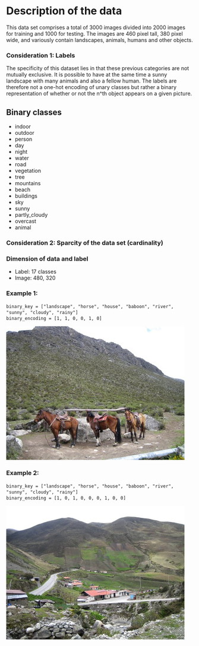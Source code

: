 # Description of the data

This data set comprises a total of 3000 images divided into 2000 images for
training and 1000 for testing.  The images are 460 pixel tall, 380 pixel wide,
and variously contain landscapes, animals, humans and other objects. 


### Consideration 1: Labels
The specificity of this dataset lies in that these previous categories are not mutually exclusive. It is possible to have at the same time a sunny landscape
with many animals and also a fellow human. The labels are therefore not a one-hot
encoding of unary classes but rather a binary representation of whether or not
the n^th object appears on a given picture.

## Binary classes
- indoor 
- outdoor 
- person 
- day 
- night 
- water
- road
- vegetation 
- tree 
- mountains 
- beach 
- buildings 
- sky
- sunny
- partly_cloudy
- overcast
-  animal

### Consideration 2: Sparcity of the data set (cardinality)

### Dimension of data and label
* Label: 17 classes
* Image: 480, 320

### Example 1:

```
binary_key = ["landscape", "horse", "house", "baboon", "river", "sunny", "cloudy", "rainy"]
binary_encoding = [1, 1, 0, 0, 1, 0]
```
![photo1](https://raw.githubusercontent.com/abetaresh/ML-Project/main/data/testing/27-27707.jpg)

### Example 2:
```
binary_key = ["landscape", "horse", "house", "baboon", "river", "sunny", "cloudy", "rainy"]
binary_encoding = [1, 0, 1, 0, 0, 0, 1, 0, 0]
```
![photo2](https://raw.githubusercontent.com/abetaresh/ML-Project/main/data/testing/27-27708.jpg)
